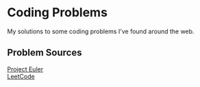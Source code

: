 # Coding Problems
My solutions to some coding problems I've found around the web.

## Problem Sources
[Project Euler](https://projecteuler.net)  
[LeetCode](https://leetcode.com/)

